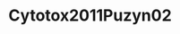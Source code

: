 <a name="material" />

# Cytotox2011Puzyn02
<script type="application/ld+json">
  {
    "@context": "https://schema.org/",
    "@type": "ChemicalSubstance",
    "http://purl.org/dc/terms/conformsTo":
      {
        "@type": "CreativeWork",
        "@id": "https://bioschemas.org/profiles/ChemicalSubstance/0.4-RELEASE/"
      },
    "@id": "https://egonw.github.io/nanowiki/nanowiki3.html#material",
    "name": "Cytotox2011Puzyn02",
    "sameAs: "http://127.0.0.1/mediawiki/index.php/Special:URIResolver/Cytotox2011Puzyn02"
  }
</script>

